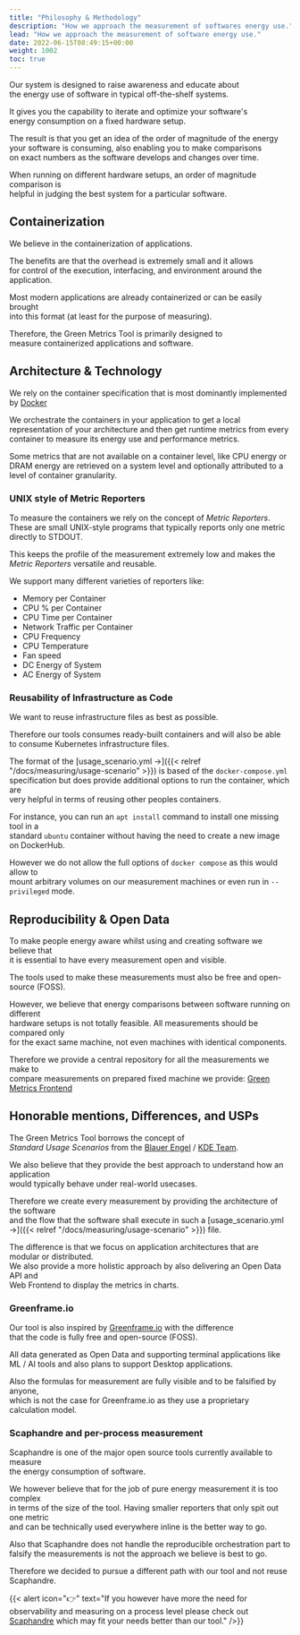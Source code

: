 ```yaml
---
title: "Philosophy & Methodology"
description: "How we approach the measurement of softwares energy use."
lead: "How we approach the measurement of software energy use."
date: 2022-06-15T08:49:15+00:00
weight: 1002
toc: true
---
```


Our system is designed to raise awareness and educate about  
the energy use of software in typical off-the-shelf systems.

It gives you the capability to iterate and optimize your software's  
energy consumption on a fixed hardware setup.

The result is that you get an idea of the order of magnitude of the energy  
your software is consuming, also enabling you to make comparisons  
on exact numbers as the software develops and changes over time.

When running on different hardware setups, an order of magnitude comparison is  
helpful in judging the best system for a particular software.

## Containerization

We believe in the containerization of applications.

The benefits are that the overhead is extremely small and it allows  
for control of the execution, interfacing, and environment around the application.

Most modern applications are already containerized or can be easily brought  
into this format (at least for the purpose of measuring).

Therefore, the Green Metrics Tool is primarily designed to  
measure containerized applications and software.

## Architecture & Technology

We rely on the container specification that is most dominantly implemented by [Docker](https://www.docker.com/)

We orchestrate the containers in your application to get a local representation of your architecture
and then get runtime metrics from every container to measure its energy use and performance metrics.

Some metrics that are not available on a container level, like CPU energy or DRAM energy are
retrieved on a system level and optionally attributed to a level of container granularity.

### UNIX style of Metric Reporters

To measure the containers we rely on the concept of *Metric Reporters*.
These are small UNIX-style programs that typically reports only one metric directly to STDOUT.

This keeps the profile of the measurement extremely low and makes the *Metric Reporters* versatile and reusable.

We support many different varieties of reporters like:

- Memory per Container
- CPU % per Container
- CPU Time per Container
- Network Traffic per Container
- CPU Frequency
- CPU Temperature
- Fan speed
- DC Energy of System
- AC Energy of System

### Reusability of Infrastructure as Code

We want to reuse infrastructure files as best as possible.

Therefore our tools consumes ready-built containers and will also be able  
to consume Kubernetes infrastructure files.

The format of the [usage_scenario.yml →]({{< relref "/docs/measuring/usage-scenario" >}}) is based of the `docker-compose.yml`  
specification but does provide additional options to run the container, which are  
very helpful in terms of reusing other peoples containers.

For instance, you can run an `apt install` command to install one missing tool in a  
standard `ubuntu` container without having the need to create a new image on DockerHub.

However we do not allow the full options of `docker compose` as this would allow to  
mount arbitrary volumes on our measurement machines or even run in `--privileged` mode.

## Reproducibility & Open Data

To make people energy aware whilst using and creating software we believe that  
it is essential to have every measurement open and visible.

The tools used to make these measurements must also be free and open-source (FOSS).

However, we believe that energy comparisons between software running on different  
hardware setups is not totally feasible. All measurements should be compared only  
for the exact same machine, not even machines with identical components.

Therefore we provide a central repository for all the measurements we make to  
compare measurements on prepared fixed machine we provide: [Green Metrics Frontend](https://metrics.green-coding.berlin)

## Honorable mentions, Differences, and USPs

The Green Metrics Tool borrows the concept of  
*Standard Usage Scenarios* from the [Blauer Engel](https://www.blauer-engel.de/en/productworld/resources-and-energy-efficient-software-products) / [KDE Team](https://eco.kde.org).  

We also believe that they provide the best approach to understand how an application  
would typically behave under real-world usecases.

Therefore we create every measurement by providing the architecture of the software  
and the flow that the software shall execute in such a [usage_scenario.yml →]({{< relref "/docs/measuring/usage-scenario" >}}) file.

The difference is that we focus on application architectures that are modular or distributed.  
We also provide a more holistic approach by also delivering an Open Data API and  
Web Frontend to display the metrics in charts.

### Greenframe.io

Our tool is also inspired by [Greenframe.io](https://www.greenframe.io) with the difference  
that the code is fully free and open-source (FOSS).

All data generated as Open Data and supporting terminal applications like  
ML / AI tools and also plans to support Desktop applications.

Also the formulas for measurement are fully visible and to be falsified by anyone,  
which is not the case for Greenframe.io as they use a proprietary calculation model.

### Scaphandre and per-process measurement

Scaphandre is one of the major open source tools currently available to measure  
the energy consumption of software.

We however believe that for the job of pure energy measurement it is too complex  
in terms of the size of the tool. Having smaller reporters that only spit out one metric  
and can be technically used everywhere inline is the better way to go.

Also that Scaphandre does not handle the reproducible orchestration part to  
falsify the measurements is not the approach we believe is best to go.

Therefore we decided to pursue a different path with our tool and not reuse Scaphandre.

{{< alert icon="👉" text="If you however have more the need for observability and measuring on a process level please check out <a href='https://github.com/hubblo-org/scaphandre'>Scaphandre</a> which may fit your needs better than our tool." />}}

